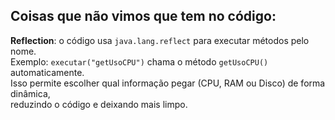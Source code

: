 ## Coisas que não vimos que tem no código:
**Reflection**: o código usa `java.lang.reflect` para executar métodos pelo nome.  
Exemplo: `executar("getUsoCPU")` chama o método `getUsoCPU()` automaticamente.  
Isso permite escolher qual informação pegar (CPU, RAM ou Disco) de forma dinâmica,  
reduzindo o código e deixando mais limpo.